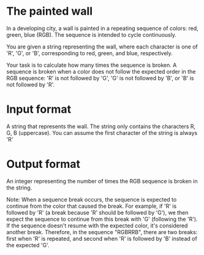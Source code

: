 # The painted wall

In a developing city, a wall is painted in a repeating sequence of colors: red, green, blue (RGB). The sequence is intended to cycle continuously.

You are given a string representing the wall, where each character is one of 'R', 'G', or 'B', corresponding to red, green, and blue, respectively.

Your task is to calculate how many times the sequence is broken. A sequence is broken when a color does not follow the expected order in the RGB sequence: 'R' is not followed by 'G', 'G' is not followed by 'B', or 'B' is not followed by 'R'.

# Input format
A string that represents the wall. The string only contains the characters R, G, B (uppercase). You can assume the first character of the string is always 'R'

# Output format
An integer representing the number of times the RGB sequence is broken in the string.

Note: When a sequence break occurs, the sequence is expected to continue from the color that caused the break. For example, if 'R' is followed by 'R' (a break because 'R' should be followed by 'G'), we then expect the sequence to continue from this break with 'G' (following the 'R'). If the sequence doesn't resume with the expected color, it's considered another break. Therefore, in the sequence "RGBRRB", there are two breaks: first when 'R' is repeated, and second when 'R' is followed by 'B' instead of the expected 'G'.
